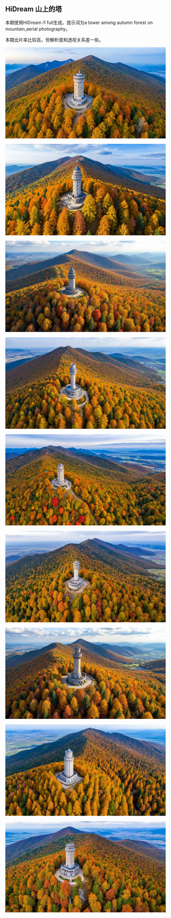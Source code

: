 ## HiDream 山上的塔

本期使用HiDream i1 full生成，提示词为a tower among autumn forest on mountain,aerial photography。

本期出片率比较高，但解析度和透视关系差一些。

![ComfyUI_00002_.jpg](https://github.com/Willian7004/media-blog/blob/main/files/202505/2025052514/ComfyUI_00002_.jpg?raw=true)

![ComfyUI_00003_.jpg](https://github.com/Willian7004/media-blog/blob/main/files/202505/2025052514/ComfyUI_00003_.jpg?raw=true)

![ComfyUI_00004_.jpg](https://github.com/Willian7004/media-blog/blob/main/files/202505/2025052514/ComfyUI_00004_.jpg?raw=true)

![ComfyUI_00005_.jpg](https://github.com/Willian7004/media-blog/blob/main/files/202505/2025052514/ComfyUI_00005_.jpg?raw=true)

![ComfyUI_00006_.jpg](https://github.com/Willian7004/media-blog/blob/main/files/202505/2025052514/ComfyUI_00006_.jpg?raw=true)

![ComfyUI_00007_.jpg](https://github.com/Willian7004/media-blog/blob/main/files/202505/2025052514/ComfyUI_00007_.jpg?raw=true)

![ComfyUI_00008_.jpg](https://github.com/Willian7004/media-blog/blob/main/files/202505/2025052514/ComfyUI_00008_.jpg?raw=true)

![ComfyUI_00009_.jpg](https://github.com/Willian7004/media-blog/blob/main/files/202505/2025052514/ComfyUI_00009_.jpg?raw=true)

![ComfyUI_00010_.jpg](https://github.com/Willian7004/media-blog/blob/main/files/202505/2025052514/ComfyUI_00010_.jpg?raw=true)